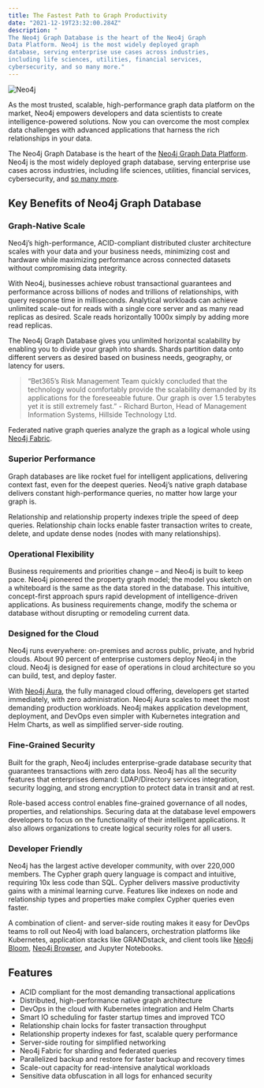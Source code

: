 ```yaml
---
title: The Fastest Path to Graph Productivity
date: "2021-12-19T23:32:00.284Z"
description: "
The Neo4j Graph Database is the heart of the Neo4j Graph
Data Platform. Neo4j is the most widely deployed graph
database, serving enterprise use cases across industries,
including life sciences, utilities, financial services,
cybersecurity, and so many more."
---
```


![Neo4j](https://ik.imagekit.io/gelembungsahabat/tr:w-400/Neo4j-logo_color_WrZ1f_jrh2H.png?updatedAt=1635638154969)

As the most trusted, scalable, high-performance graph
data platform on the market, Neo4j empowers developers
and data scientists to create intelligence-powered
solutions. Now you can overcome the most complex data
challenges with advanced applications that harness the
rich relationships in your data.

The Neo4j Graph Database is the heart of the [Neo4j Graph
Data Platform](https://neo4j.com/product/?ref=product-brief-graph-database). 
Neo4j is the most widely deployed graph
database, serving enterprise use cases across industries,
including life sciences, utilities, financial services,
cybersecurity, and [so many more](https://neo4j.com/customers/?ref=product-brief-graph-database).

## Key Benefits of Neo4j Graph Database

### Graph-Native Scale

Neo4j’s high-performance, ACID-compliant distributed
cluster architecture scales with your data and your
business needs, minimizing cost and hardware while
maximizing performance across connected datasets
without compromising data integrity.

With Neo4j, businesses achieve robust transactional
guarantees and performance across billions of nodes
and trillions of relationships, with query response time in
milliseconds. Analytical workloads can achieve unlimited
scale-out for reads with a single core server and as many
read replicas as desired. Scale reads horizontally 1000x
simply by adding more read replicas.

The Neo4j Graph Database gives you unlimited horizontal
scalability by enabling you to divide your graph into shards.
Shards partition data onto different servers as desired
based on business needs, geography, or latency for users.

> “Bet365’s Risk Management Team
> quickly concluded that the technology
> would comfortably provide the scalability
> demanded by its applications for the
> foreseeable future. Our graph is over 1.5
> terabytes yet it is still extremely fast.” - Richard Burton,
> Head of Management Information Systems,
> Hillside Technology Ltd.

Federated native graph queries analyze the graph as a
logical whole using [Neo4j Fabric](https://neo4j.com/docs/operations-manual/current/fabric/?ref=product-brief-Neo4j-graph-database).

### Superior Performance

Graph databases are like rocket fuel for intelligent
applications, delivering context fast, even for the
deepest queries. Neo4j’s native graph database delivers
constant high-performance queries, no matter how large
your graph is.

Relationship and relationship property indexes triple the
speed of deep queries. Relationship chain locks enable
faster transaction writes to create, delete, and update
dense nodes (nodes with many relationships).

### Operational Flexibility

Business requirements and priorities change – and
Neo4j is built to keep pace. Neo4j pioneered the
property graph model; the model you sketch on a
whiteboard is the same as the data stored in the
database. This intuitive, concept-first approach spurs
rapid development of intelligence-driven applications.
As business requirements change, modify the schema or
database without disrupting or remodeling current data.

### Designed for the Cloud

Neo4j runs everywhere: on-premises and across public,
private, and hybrid clouds. About 90 percent of enterprise
customers deploy Neo4j in the cloud. Neo4j is designed for
ease of operations in cloud architecture so you can build,
test, and deploy faster.

With [Neo4j Aura](https://neo4j.com/cloud/aura/?ref=product-brief-graph-database), 
the fully managed cloud offering,
developers get started immediately, with zero
administration. Neo4j Aura scales to meet the most
demanding production workloads. Neo4j makes application
development, deployment, and DevOps even simpler
with Kubernetes integration and Helm Charts, as well as
simplified server-side routing.

### Fine-Grained Security

Built for the graph, Neo4j includes enterprise-grade
database security that guarantees transactions with
zero data loss. Neo4j has all the security features that
enterprises demand: LDAP/Directory services integration,
security logging, and strong encryption to protect data in
transit and at rest.

Role-based access control enables fine-grained governance
of all nodes, properties, and relationships. Securing data at
the database level empowers developers to focus on the
functionality of their intelligent applications. It also allows
organizations to create logical security roles for all users.

### Developer Friendly

Neo4j has the largest active developer community, with
over 220,000 members. The Cypher graph query language
is compact and intuitive, requiring 10x less code than
SQL. Cypher delivers massive productivity gains with a
minimal learning curve. Features like indexes on node and
relationship types and properties make complex Cypher
queries even faster.

A combination of client- and server-side routing makes
it easy for DevOps teams to roll out Neo4j with load
balancers, orchestration platforms like Kubernetes,
application stacks like GRANDstack, and client tools like
[Neo4j Bloom](https://neo4j.com/product/bloom/?ref=product-brief-graph-database), 
[Neo4j Browser](https://neo4j.com/developer/neo4j-browser/?ref=product-brief-graph-database), 
and Jupyter Notebooks.

## Features

- ACID compliant for the most demanding transactional applications
- Distributed, high-performance native graph architecture
- DevOps in the cloud with Kubernetes integration and Helm Charts
- Smart IO scheduling for faster startup times and improved TCO
- Relationship chain locks for faster transaction throughput
- Relationship property indexes for fast, scalable query performance
- Server-side routing for simplified networking
- Neo4j Fabric for sharding and federated queries
- Parallelized backup and restore for faster backup and recovery times
- Scale-out capacity for read-intensive analytical workloads
- Sensitive data obfuscation in all logs for enhanced security
